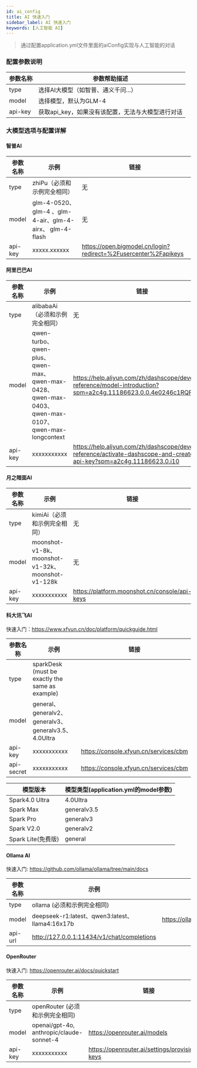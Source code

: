 ```yaml
---
id: ai_config
title: AI 快速入门  
sidebar_label: AI 快速入门
keywords: [人工智能 AI]
---
```


> 通过配置application.yml文件里面的aiConfig实现与人工智能的对话

### 配置参数说明

|  参数名称   |            参数帮助描述            |
|---------|------------------------------|
| type    | 选择AI大模型（如智普、通义千问...）         |
| model   | 选择模型，默认为GLM-4                |
| api-key | 获取api_key，如果没有该配置，无法与大模型进行对话 |

### 大模型选项与配置详解

#### 智普AI

|  参数名称   |                         示例                          |                               链接                                |
|---------|-----------------------------------------------------|-----------------------------------------------------------------|
| type    | zhiPu（必须和示例完全相同）                                    | 无                                                               |
| model   | glm-4-0520、glm-4 、glm-4-air、glm-4-airx、 glm-4-flash | 无                                                               |
| api-key | xxxxx.xxxxxx                                        | <https://open.bigmodel.cn/login?redirect=%2Fusercenter%2Fapikeys> |

#### 阿里巴巴AI

|  参数名称   |                                              示例                                              |                                                             链接                                                             |
|---------|----------------------------------------------------------------------------------------------|----------------------------------------------------------------------------------------------------------------------------|
| type    | alibabaAi（必须和示例完全相同）                                                                         | 无                                                                                                                          |
| model   | qwen-turbo、qwen-plus、qwen-max、qwen-max-0428、qwen-max-0403、qwen-max-0107、qwen-max-longcontext | <https://help.aliyun.com/zh/dashscope/developer-reference/model-introduction?spm=a2c4g.11186623.0.0.4e0246c1RQFKMH>          |
| api-key | xxxxxxxxxxx                                                                                  | <https://help.aliyun.com/zh/dashscope/developer-reference/activate-dashscope-and-create-an-api-key?spm=a2c4g.11186623.0.i10> |

#### 月之暗面AI

|  参数名称   |                       示例                        |                      链接                       |
|---------|-------------------------------------------------|-----------------------------------------------|
| type    | kimiAi（必须和示例完全相同）                               | 无                                             |
| model   | moonshot-v1-8k、moonshot-v1-32k、moonshot-v1-128k | 无                                             |
| api-key | xxxxxxxxxxx                                     | <https://platform.moonshot.cn/console/api-keys> |

#### 科大讯飞AI

快速入门：<https://www.xfyun.cn/doc/platform/quickguide.html>

|    参数名称    |                        示例                        |                  链接                   |
|------------|--------------------------------------------------|---------------------------------------|
| type       | sparkDesk (must be exactly the same as example)  |                                       |
| model      | general、generalv2、generalv3、generalv3.5、4.0Ultra |                                       |
| api-key    | xxxxxxxxxxx                                      | <https://console.xfyun.cn/services/cbm> |
| api-secret | xxxxxxxxxxx                                      | <https://console.xfyun.cn/services/cbm> |

|      模型版本       | 模型类型(application.yml的model参数) |
|-----------------|-------------------------------|
| Spark4.0 Ultra  | 4.0Ultra                      |
| Spark Max       | generalv3.5                   |
| Spark Pro       | generalv3                     |
| Spark V2.0      | generalv2                     |
| Spark Lite(免费版) | general                       |

#### Ollama AI

快速入门: <https://github.com/ollama/ollama/tree/main/docs>

| 参数名称 |                     示例                      |                 链接                  |
|-----------------------|--------------------------------------------------|---------------------------------------|
| type                  | ollama (必须和示例完全相同)  |                                       |
| model                 | deepseek-r1:latest、qwen3:latest、llama4:16x17b | <https://ollama.com/search> |
| api-url               | <http://127.0.0.1:11434/v1/chat/completions> |                                  |

#### OpenRouter

快速入门: <https://openrouter.ai/docs/quickstart>

| 参数名称    | 示例                                       | 链接                                                 |
|---------|------------------------------------------|----------------------------------------------------|
| type    | openRouter (必须和示例完全相同)                   |                                                    |
| model   | openai/gpt-4o, anthropic/claude-sonnet-4 | <https://openrouter.ai/models>                     |
| api-key | xxxxxxxxxxx                              | <https://openrouter.ai/settings/provisioning-keys> |
